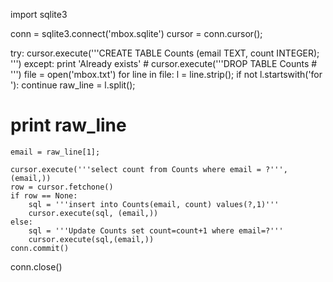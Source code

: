 import sqlite3

conn = sqlite3.connect('mbox.sqlite')
cursor = conn.cursor();

try:
    cursor.execute('''CREATE TABLE Counts (email TEXT, count INTEGER);
    ''')
except:
    print 'Already exists'
    # cursor.execute('''DROP TABLE Counts
    # ''')
file = open('mbox.txt')
for line in file:
    l = line.strip();
    if not l.startswith('for '):
        continue
    raw_line = l.split();
#    print raw_line
    email = raw_line[1];

    cursor.execute('''select count from Counts where email = ?''', (email,))
    row = cursor.fetchone()
    if row == None:
        sql = '''insert into Counts(email, count) values(?,1)'''
        cursor.execute(sql, (email,))
    else:
        sql = '''Update Counts set count=count+1 where email=?'''
        cursor.execute(sql,(email,))
    conn.commit()

conn.close()
